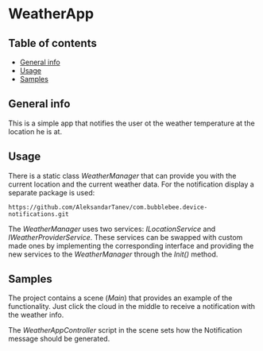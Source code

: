 # WeatherApp

## Table of contents
* [General info](#general-info)
* [Usage](#usage)
* [Samples](#samples)

## General info
This is a simple app that notifies the user ot the weather temperature at the location he is at.

## Usage
There is a static class *WeatherManager* that can provide you with the current location and the current weather data.
For the notification display a separate package is used:
```
https://github.com/AleksandarTanev/com.bubblebee.device-notifications.git
```
The *WeatherManager* uses two services: *ILocationService* and *IWeatherProviderService*.
These services can be swapped with custom made ones by implementing the corresponding interface and providing the new services to the *WeatherManager* through the *Init()* method.

## Samples
The project contains a scene (*Main*) that provides an example of the functionality.
Just click the cloud in the middle to receive a notification with the weather info.

The *WeatherAppController* script in the scene sets how the Notification message should be generated.
